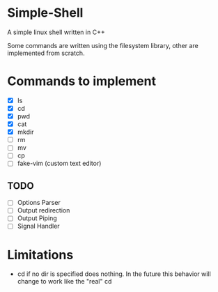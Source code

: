 # Simple-Shell
A simple linux shell written in C++

Some commands are written using the filesystem library, other are implemented from scratch. 

# Commands to implement
- [x] ls
- [x] cd
- [x] pwd
- [x] cat
- [x] mkdir
- [ ] rm
- [ ] mv
- [ ] cp
- [ ] fake-vim (custom text editor)

## TODO

- [ ] Options Parser
- [ ] Output redirection 
- [ ] Output Piping
- [ ] Signal Handler

# Limitations

- cd if no dir is specified does nothing. In the future this behavior will change to work like the "real" cd
